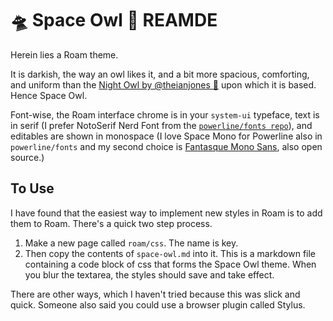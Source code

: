 # 🛸 Space Owl 🦉 REAMDE

Herein lies a Roam theme.

It is darkish, the way an owl likes it, and a bit more spacious, comforting, and uniform than the [Night Owl by @theianjones 🎩](https://github.com/theianjones/roam-research-themes/blob/master/night-owl-ish.css) upon which it is based. Hence Space Owl.

Font-wise, the Roam interface chrome is in your `system-ui` typeface, text is in serif (I prefer NotoSerif Nerd Font from the [`powerline/fonts repo`](https://github.com/powerline/fonts)), and editables are shown in monospace (I love Space Mono for Powerline also in `powerline/fonts` and my second choice is [Fantasque Mono Sans](https://github.com/belluzj/fantasque-sans), also open source.)

## To Use

I have found that the easiest way to implement new styles in Roam is to add them to Roam. There's a quick two step process.

1. Make a new page called `roam/css`. The name is key.
2. Then copy the contents of `space-owl.md` into it. This is a markdown file containing a code block of css that forms the Space Owl theme. When you blur the textarea, the styles should save and take effect.

There are other ways, which I haven't tried because this was slick and quick. Someone also said you could use a browser plugin called Stylus.

